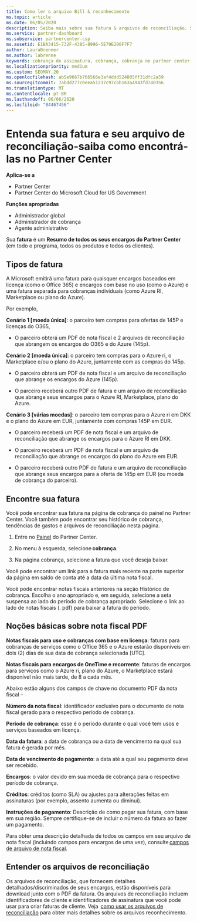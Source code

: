 ```yaml
---
title: Como ler o arquivo Bill & reconhecimento
ms.topic: article
ms.date: 06/05/2020
description: Saiba mais sobre sua fatura & arquivos de reconciliação. Sua fatura mostra cobranças do Partner Center entre o programa, os produtos e os clientes por esse período mensal.
ms.service: partner-dashboard
ms.subservice: partnercenter-csp
ms.assetid: E1BA3415-732F-4385-8996-5E79E200F7F7
author: LauraBrenner
ms.author: labrenne
keywords: cobrança de assinatura, cobrança, cobrança no partner center, ler minha cobrança, fatura, fatura do partner center, fatura do CSP, onde está minha cobrança?
ms.localizationpriority: medium
ms.custom: SEOMAY.20
ms.openlocfilehash: ab5e9667b766566e3af4ddd524805ff31dfc2a59
ms.sourcegitcommit: 7abdd277c0eea51237c97cbb163a4943fd740356
ms.translationtype: MT
ms.contentlocale: pt-BR
ms.lasthandoff: 06/06/2020
ms.locfileid: "84467456"
---
```

# <a name="understand-your-bill-and-reconciliation-file---learn-how-to-find-them-in-partner-center"></a>Entenda sua fatura e seu arquivo de reconciliação-saiba como encontrá-las no Partner Center

**Aplica-se a**

- Partner Center
- Partner Center do Microsoft Cloud for US Government

**Funções apropriadas**

- Administrador global
- Administrador de cobrança
- Agente administrativo


Sua **fatura** é um **Resumo de todos os seus encargos do Partner Center** (em todo o programa, todos os produtos e todos os clientes). 

## <a name="invoice-types"></a>Tipos de fatura

A Microsoft emitirá uma fatura para quaisquer encargos baseados em licença (como o Office 365) e encargos com base no uso (como o Azure) e uma fatura separada para cobranças individuais (como Azure RI, Marketplace ou plano do Azure).

Por exemplo,  

**Cenário 1 [moeda única]**: o parceiro tem compras para ofertas de 145P e licenças do O365,  

- O parceiro obterá um PDF de nota fiscal e 2 arquivos de reconciliação que abrangem os encargos do O365 e do Azure (145p).  

**Cenário 2 [moeda única]**: o parceiro tem compras para o Azure ri, o Marketplace e/ou o plano do Azure, juntamente com as compras do 145p.

- O parceiro obterá um PDF de nota fiscal e um arquivo de reconciliação que abrange os encargos do Azure (145p). 

- O parceiro receberá outro PDF de fatura e um arquivo de reconciliação que abrange seus encargos para o Azure RI, Marketplace, plano do Azure. 

**Cenário 3 [várias moedas]**: o parceiro tem compras para o Azure ri em DKK e o plano do Azure em EUR, juntamente com compras 145P em EUR.

- O parceiro receberá um PDF de nota fiscal e um arquivo de reconciliação que abrange os encargos para o Azure RI em DKK. 

- O parceiro receberá um PDF de nota fiscal e um arquivo de reconciliação que abrange os encargos do plano do Azure em EUR. 

- O parceiro receberá outro PDF de fatura e um arquivo de reconciliação que abrange seus encargos para a oferta de 145p em EUR (ou moeda de cobrança do parceiro). 

## <a name="find-your-bill"></a>Encontre sua fatura 

Você pode encontrar sua fatura na página de cobrança do painel no Partner Center. Você também pode encontrar seu histórico de cobrança, tendências de gastos e arquivos de reconciliação nesta página. 

1. Entre no [Painel](https://partner.microsoft.com/dashboard/home) do Partner Center. 

2. No menu à esquerda, selecione **cobrança**. 

3. Na página cobrança, selecione a fatura que você deseja baixar. 

Você pode encontrar um link para a fatura mais recente na parte superior da página em saldo de conta até a data da última nota fiscal. 

Você pode encontrar notas fiscais anteriores na seção Histórico de cobrança. Escolha o ano apropriado e, em seguida, selecione a seta suspensa ao lado do período de cobrança apropriado. Selecione o link ao lado de notas fiscais (. pdf) para baixar a fatura do período. 

## <a name="understanding-invoice-pdf"></a>Noções básicas sobre nota fiscal PDF 

**Notas fiscais para uso e cobranças com base em licença**: faturas para cobranças de serviços como o Office 365 e o Azure estarão disponíveis em dois (2) dias de sua data de cobrança selecionada [UTC].  

**Notas fiscais para encargos de OneTime e recorrente**: faturas de encargos para serviços como o Azure ri, plano do Azure, o Marketplace estará disponível não mais tarde, de 8 a cada mês.  

Abaixo estão alguns dos campos de chave no documento PDF da nota fiscal –

**Número da nota fiscal**: identificador exclusivo para o documento de nota fiscal gerado para o respectivo período de cobrança. 

**Período de cobrança**: esse é o período durante o qual você tem usos e serviços baseados em licença. 

**Data da fatura**: a data de cobrança ou a data de vencimento na qual sua fatura é gerada por mês. 

**Data de vencimento do pagamento**: a data até a qual seu pagamento deve ser recebido. 

**Encargos**: o valor devido em sua moeda de cobrança para o respectivo período de cobrança. 

**Créditos**: créditos (como SLA) ou ajustes para alterações feitas em assinaturas (por exemplo, assento aumenta ou diminui). 

**Instruções de pagamento**: Descrição de como pagar sua fatura, com base em sua região. Sempre certifique-se de incluir o número da fatura ao fazer um pagamento. 

Para obter uma descrição detalhada de todos os campos em seu arquivo de nota fiscal (incluindo campos para encargos de uma vez), consulte [campos de arquivo de nota fiscal](invoice-file.md). 

## <a name="understand-reconciliation-files"></a>Entender os arquivos de reconciliação

 Os arquivos de reconciliação, que fornecem detalhes detalhados/discriminados de seus encargos, estão disponíveis para download junto com o PDF da fatura. Os arquivos de reconciliação incluem identificadores de cliente e identificadores de assinatura que você pode usar para criar faturas de cliente. Veja  [como usar os arquivos de reconciliação](use-the-reconciliation-files.md) para obter mais detalhes sobre os arquivos reconhecimento. 
